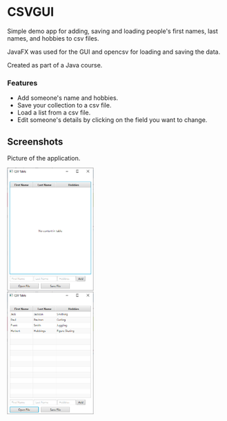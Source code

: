# CSVGUI #
Simple demo app for adding, saving and loading people's first names, last names, and hobbies to csv files.

JavaFX was used for the GUI and opencsv for loading and saving the data.

Created as part of a Java course.

### Features ###

* Add someone's name and hobbies.
* Save your collection to a csv file.
* Load a list from a csv file.
* Edit someone's details by clicking on the field you want to change.

## Screenshots ##

Picture of the application.
<div style="width:200px;">

![Csv gui app](./Images/CSVGUI-Start.png)
![Csv gui app](./Images/CSVGUI-WithData.png)

</div>

